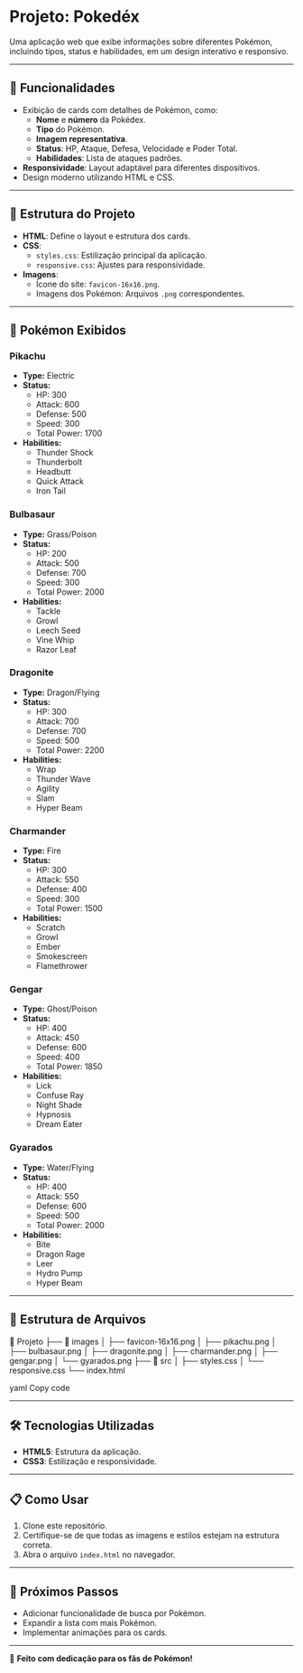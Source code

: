 # Projeto: Pokedéx

Uma aplicação web que exibe informações sobre diferentes Pokémon, incluindo tipos, status e habilidades, em um design interativo e responsivo.

---

## 🚀 Funcionalidades
- Exibição de cards com detalhes de Pokémon, como:
  - **Nome** e **número** da Pokédex.
  - **Tipo** do Pokémon.
  - **Imagem representativa**.
  - **Status**: HP, Ataque, Defesa, Velocidade e Poder Total.
  - **Habilidades**: Lista de ataques padrões.
- **Responsividade**: Layout adaptável para diferentes dispositivos.
- Design moderno utilizando HTML e CSS.

---

## 🎨 Estrutura do Projeto

- **HTML**: Define o layout e estrutura dos cards.
- **CSS**:
  - `styles.css`: Estilização principal da aplicação.
  - `responsive.css`: Ajustes para responsividade.
- **Imagens**:
  - Ícone do site: `favicon-16x16.png`.
  - Imagens dos Pokémon: Arquivos `.png` correspondentes.

---

## 🌟 Pokémon Exibidos

### Pikachu
- **Type:** Electric
- **Status:**
  - HP: 300
  - Attack: 600
  - Defense: 500
  - Speed: 300
  - Total Power: 1700
- **Habilities:**
  - Thunder Shock
  - Thunderbolt
  - Headbutt
  - Quick Attack
  - Iron Tail

### Bulbasaur
- **Type:** Grass/Poison
- **Status:**
  - HP: 200
  - Attack: 500
  - Defense: 700
  - Speed: 300
  - Total Power: 2000
- **Habilities:**
  - Tackle
  - Growl
  - Leech Seed
  - Vine Whip
  - Razor Leaf

### Dragonite
- **Type:** Dragon/Flying
- **Status:**
  - HP: 300
  - Attack: 700
  - Defense: 700
  - Speed: 500
  - Total Power: 2200
- **Habilities:**
  - Wrap
  - Thunder Wave
  - Agility
  - Slam
  - Hyper Beam

### Charmander
- **Type:** Fire
- **Status:**
  - HP: 300
  - Attack: 550
  - Defense: 400
  - Speed: 300
  - Total Power: 1500
- **Habilities:**
  - Scratch
  - Growl
  - Ember
  - Smokescreen
  - Flamethrower

### Gengar
- **Type:** Ghost/Poison
- **Status:**
  - HP: 400
  - Attack: 450
  - Defense: 600
  - Speed: 400
  - Total Power: 1850
- **Habilities:**
  - Lick
  - Confuse Ray
  - Night Shade
  - Hypnosis
  - Dream Eater

### Gyarados
- **Type:** Water/Flying
- **Status:**
  - HP: 400
  - Attack: 550
  - Defense: 600
  - Speed: 500
  - Total Power: 2000
- **Habilities:**
  - Bite
  - Dragon Rage
  - Leer
  - Hydro Pump
  - Hyper Beam

---

## 📁 Estrutura de Arquivos

📁 Projeto ├── 📂 images │ ├── favicon-16x16.png │ ├── pikachu.png │ ├── bulbasaur.png │ ├── dragonite.png │ ├── charmander.png │ ├── gengar.png │ └── gyarados.png ├── 📂 src │ ├── styles.css │ └── responsive.css └── index.html

yaml
Copy code

---

## 🛠️ Tecnologias Utilizadas
- **HTML5**: Estrutura da aplicação.
- **CSS3**: Estilização e responsividade.

---

## 📋 Como Usar
1. Clone este repositório.
2. Certifique-se de que todas as imagens e estilos estejam na estrutura correta.
3. Abra o arquivo `index.html` no navegador.

---

## 🎯 Próximos Passos
- Adicionar funcionalidade de busca por Pokémon.
- Expandir a lista com mais Pokémon.
- Implementar animações para os cards.

---

🖤 **Feito com dedicação para os fãs de Pokémon!**
